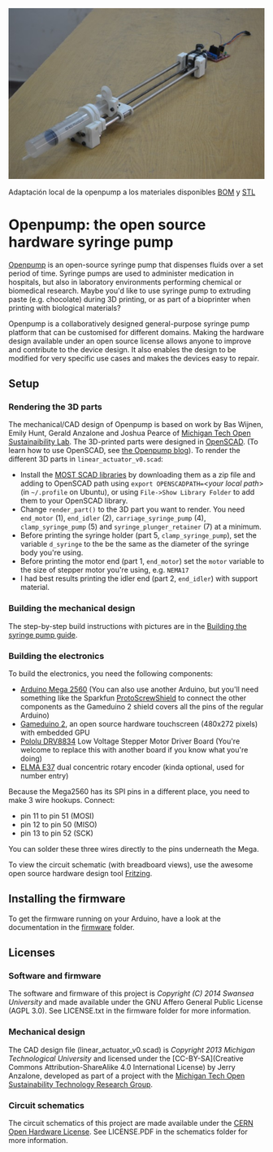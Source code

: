 ![Imagen bomba de jeringa](https://github.com/LabFD/openpump/blob/master/bombajeringa.jpg)

Adaptación local de la openpump a los materiales disponibles [BOM](https://github.com/LabFD/openpump/blob/master/BOM%20local.txt) y [STL](https://github.com/LabFD/openpump/blob/master/mechanical/stl-local.zip)

# Openpump: the open source hardware syringe pump

[Openpump](http://www.openpump.org) is an open-source syringe pump that dispenses fluids over a set period of time. Syringe pumps are used to administer medication in hospitals, but also in laboratory environments performing chemical or biomedical research. Maybe you'd like to use syringe pump to extruding paste (e.g. chocolate) during 3D printing, or as part of a bioprinter when printing with biological materials?

Openpump is a collaboratively designed general-purpose syringe pump platform that can be customised for different domains. Making the hardware design available under an open source license allows anyone to improve and contribute to the device design. It also enables the design to be modified for very specific use cases and makes the devices easy to repair.

## Setup

### Rendering the 3D parts

The mechanical/CAD design of Openpump is based on work by Bas Wijnen, Emily Hunt, Gerald Anzalone and Joshua Pearce of  [Michigan Tech Open Sustainaibility Lab](http://www.appropedia.org/Open-source_syringe_pump). The 3D-printed parts were designed in [OpenSCAD](http://www.openscad.org/). (To learn how to use OpenSCAD, see [the Openpump blog](http://blog.openpump.org/how-to-design-a-3d-printed-enclosure-for-your-product/)). To render the different 3D parts in `linear_actuator_v0.scad`:

* Install the [MOST SCAD libraries](https://github.com/mtu-most/most-scad-libraries) by downloading them as a zip file and adding to OpenSCAD path using `export OPENSCADPATH=`<*your local path*> (in `~/.profile` on Ubuntu), or using `File->Show Library Folder` to add them to your OpenSCAD library.
* Change `render_part()` to the 3D part you want to render. You need `end_motor` (1), `end_idler` (2), `carriage_syringe_pump` (4), `clamp_syringe_pump` (5) and `syringe_plunger_retainer` (7) at a minimum.
* Before printing the syringe holder (part 5, `clamp_syringe_pump`), set the variable `d_syringe` to the be the same as the diameter of the syringe body you're using.
* Before printing the motor end (part 1, `end_motor`) set the `motor` variable to the size of stepper motor you're using, e.g. `NEMA17`
* I had best results printing the idler end (part 2, `end_idler`) with support material.

### Building the mechanical design
The step-by-step build instructions with pictures are in the [Building the syringe pump guide](http://openpump.dozuki.com/c/Build_instructions).

### Building the electronics
To build the electronics, you need the following components:
* [Arduino Mega 2560](http://arduino.cc/en/Main/ArduinoBoardMega2560) (You can also use another Arduino, but you'll need something like the Sparkfun [ProtoScrewShield](https://www.sparkfun.com/products/9729) to connect the other components as the Gameduino 2 shield covers all the pins of the regular Arduino)
* [Gameduino 2](http://excamera.com/sphinx/gameduino2/), an open source hardware touchscreen (480x272 pixels) with embedded GPU
* [Pololu DRV8834](http://www.pololu.com/product/2134) Low Voltage Stepper Motor Driver Board (You're welcome to replace this with another board if you know what you're doing)
* [ELMA E37](http://www.leobodnar.com/shop/index.php?main_page=product_info&cPath=75&products_id=196) dual concentric rotary encoder (kinda optional, used for number entry)

Because the Mega2560 has its SPI pins in a different place, you need to make 3 wire hookups. Connect:
- pin 11 to pin 51 (MOSI)
- pin 12 to pin 50 (MISO)
- pin 13 to pin 52 (SCK)

You can solder these three wires directly to the pins underneath the Mega.

To view the circuit schematic (with breadboard views), use the awesome open source hardware design tool [Fritzing](http://fritzing.org/).

## Installing the firmware

To get the firmware running on your Arduino, have a look at the documentation in the [firmware](firmware/) folder. 

## Licenses

### Software and firmware
The software and firmware of this project is *Copyright (C) 2014 Swansea University* and made available under the GNU Affero General Public License (AGPL 3.0). See LICENSE.txt in the firmware folder for more information.

### Mechanical design
The CAD design file (linear_actuator_v0.scad) is *Copyright 2013 Michigan Technological University* and licensed under the [CC-BY-SA](Creative Commons Attribution-ShareAlike 4.0 International License) by Jerry Anzalone, developed as part of a project with the [Michigan Tech Open Sustainability Technology Research Group](http://www.appropedia.org/Category:MOST).

### Circuit schematics
The circuit schematics of this project are made available under the [CERN Open Hardware License](http://www.ohwr.org/projects/cernohl/wiki). See LICENSE.PDF in the schematics folder for more information.

